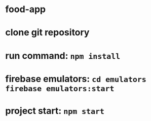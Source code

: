 # food-app

# clone git repository

# run command: `npm install`

# firebase emulators: `cd emulators` `firebase emulators:start`

# project start: `npm start`
